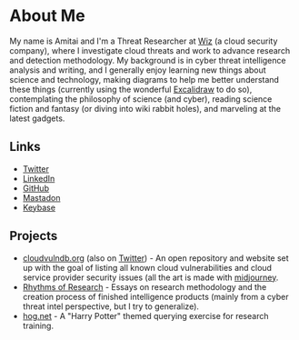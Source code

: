 # About Me
My name is Amitai and I'm a Threat Researcher at [Wiz](https://www.wiz.io/) (a cloud security company), where I investigate cloud threats and work to advance research and detection methodology.
My background is in cyber threat intelligence analysis and writing, and I generally enjoy learning new things about science and technology, making diagrams to help me better understand these things (currently using the wonderful [Excalidraw](https://excalidraw.com/) to do so), contemplating the philosophy of science (and cyber), reading science fiction and fantasy (or diving into wiki rabbit holes), and marveling at the latest gadgets.
## Links
* [Twitter](https://twitter.com/AmitaiCo)
* [LinkedIn](https://www.linkedin.com/in/amitaico/)
* [GitHub](https://github.com/korniko98)
* [Mastadon](https://infosec.exchange/@AmitaiCo)
* [Keybase](https://keybase.io/amitaico/)
## Projects
* [cloudvulndb.org](https://www.cloudvulndb.org/) (also on [Twitter](https://twitter.com/cloudvulndb)) - An open repository and website set up with the goal of listing all known cloud vulnerabilities and cloud service provider security issues (all the art is made with [midjourney](https://www.midjourney.com/).
* [Rhythms of Research](https://amitaico.substack.com/) - Essays on research methodology and the creation process of finished intelligence products (mainly from a cyber threat intel perspective, but I try to generalize).
* [hog.net](https://korniko98.github.io/hog.net/) - A "Harry Potter" themed querying exercise for research training.